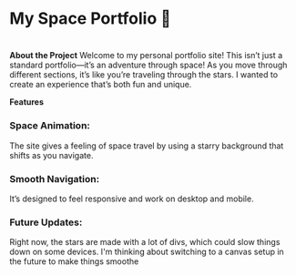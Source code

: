 # My Space Portfolio 🚀
#
**About the Project**
Welcome to my personal portfolio site! This isn’t just a standard portfolio—it’s an adventure through space! As you move through different sections, it’s like you’re traveling through the stars. I wanted to create an experience that’s both fun and unique.

**Features**
### Space Animation:
The site gives a feeling of space travel by using a starry background that shifts as you navigate.
### Smooth Navigation: 
It’s designed to feel responsive and work on desktop and mobile.
### Future Updates: 
Right now, the stars are made with a lot of divs, which could slow things down on some devices. I'm thinking about switching to a canvas setup in the future to make things smoothe

